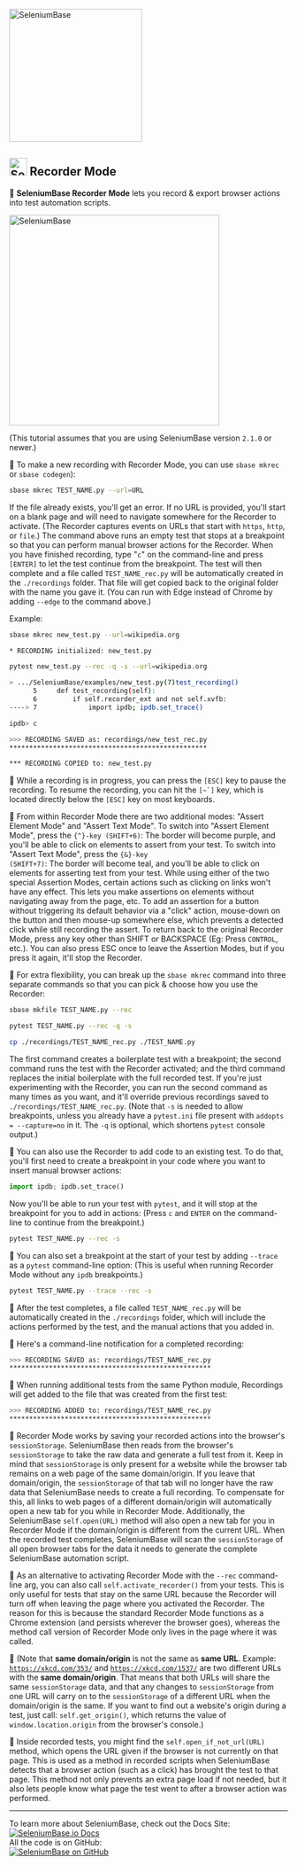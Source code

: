 [<img src="https://seleniumbase.io/cdn/img/sb_logo_10t.png" title="SeleniumBase" width="240">](https://github.com/seleniumbase/SeleniumBase/)

<h2><img src="https://seleniumbase.io/img/logo6.png" title="SeleniumBase" width="32" /> Recorder Mode</h2>

🔴 <b>SeleniumBase Recorder Mode</b> lets you record & export browser actions into test automation scripts.<br>

<img src="https://seleniumbase.io/cdn/img/sb_recorder_notification.png" title="SeleniumBase" width="380">

(This tutorial assumes that you are using SeleniumBase version ``2.1.0`` or newer.)

🔴 To make a new recording with Recorder Mode, you can use ``sbase mkrec`` or ``sbase codegen``):

```bash
sbase mkrec TEST_NAME.py --url=URL
```

If the file already exists, you'll get an error. If no URL is provided, you'll start on a blank page and will need to navigate somewhere for the Recorder to activate. (The Recorder captures events on URLs that start with ``https``, ``http``, or ``file``.) The command above runs an empty test that stops at a breakpoint so that you can perform manual browser actions for the Recorder. When you have finished recording, type "``c``" on the command-line and press ``[ENTER]`` to let the test continue from the breakpoint. The test will then complete and a file called ``TEST_NAME_rec.py`` will be automatically created in the ``./recordings`` folder. That file will get copied back to the original folder with the name you gave it. (You can run with Edge instead of Chrome by adding ``--edge`` to the command above.)

Example:

```bash
sbase mkrec new_test.py --url=wikipedia.org

* RECORDING initialized: new_test.py

pytest new_test.py --rec -q -s --url=wikipedia.org

> .../SeleniumBase/examples/new_test.py(7)test_recording()
      5     def test_recording(self):
      6         if self.recorder_ext and not self.xvfb:
----> 7             import ipdb; ipdb.set_trace()

ipdb> c

>>> RECORDING SAVED as: recordings/new_test_rec.py
**************************************************

*** RECORDING COPIED to: new_test.py
```

🔴 While a recording is in progress, you can press the ``[ESC]`` key to pause the recording. To resume the recording, you can hit the ``[~`]`` key, which is located directly below the ``[ESC]`` key on most keyboards.

🔴 From within Recorder Mode there are two additional modes: "Assert Element Mode" and "Assert Text Mode". To switch into "Assert Element Mode", press the <code>{^}-key (SHIFT+6)</code>: The border will become purple, and you'll be able to click on elements to assert from your test. To switch into "Assert Text Mode", press the <code>{&}-key (SHIFT+7)</code>: The border will become teal, and you'll be able to click on elements for asserting text from your test. While using either of the two special Assertion Modes, certain actions such as clicking on links won't have any effect. This lets you make assertions on elements without navigating away from the page, etc. To add an assertion for a button without triggering its default behavior via a "click" action, mouse-down on the button and then mouse-up somewhere else, which prevents a detected click while still recording the assert. To return back to the original Recorder Mode, press any key other than SHIFT or BACKSPACE (Eg: Press ``CONTROL``, etc.). You can also press ESC once to leave the Assertion Modes, but if you press it again, it'll stop the Recorder.

🔴 For extra flexibility, you can break up the ``sbase mkrec`` command into three separate commands so that you can pick & choose how you use the Recorder:

```bash
sbase mkfile TEST_NAME.py --rec

pytest TEST_NAME.py --rec -q -s

cp ./recordings/TEST_NAME_rec.py ./TEST_NAME.py
```

The first command creates a boilerplate test with a breakpoint; the second command runs the test with the Recorder activated; and the third command replaces the initial boilerplate with the full recorded test. If you're just experimenting with the Recorder, you can run the second command as many times as you want, and it'll override previous recordings saved to ``./recordings/TEST_NAME_rec.py``. (Note that ``-s`` is needed to allow breakpoints, unless you already have a ``pytest.ini`` file present with ``addopts = --capture=no`` in it. The ``-q`` is optional, which shortens ``pytest`` console output.)

🔴 You can also use the Recorder to add code to an existing test. To do that, you'll first need to create a breakpoint in your code where you want to insert manual browser actions:

```python
import ipdb; ipdb.set_trace()
```

Now you'll be able to run your test with ``pytest``, and it will stop at the breakpoint for you to add in actions: (Press ``c`` and ``ENTER`` on the command-line to continue from the breakpoint.)

```bash
pytest TEST_NAME.py --rec -s
```

🔴 You can also set a breakpoint at the start of your test by adding ``--trace`` as a ``pytest`` command-line option: (This is useful when running Recorder Mode without any ``ipdb`` breakpoints.)

```bash
pytest TEST_NAME.py --trace --rec -s
```

🔴 After the test completes, a file called ``TEST_NAME_rec.py`` will be automatically created in the ``./recordings`` folder, which will include the actions performed by the test, and the manual actions that you added in.

🔴 Here's a command-line notification for a completed recording:

```bash
>>> RECORDING SAVED as: recordings/TEST_NAME_rec.py
***************************************************
```

🔴 When running additional tests from the same Python module, Recordings will get added to the file that was created from the first test:

```bash
>>> RECORDING ADDED to: recordings/TEST_NAME_rec.py
***************************************************
```

🔴 Recorder Mode works by saving your recorded actions into the browser's <code>sessionStorage</code>. SeleniumBase then reads from the browser's <code>sessionStorage</code> to take the raw data and generate a full test from it. Keep in mind that <code>sessionStorage</code> is only present for a website while the browser tab remains on a web page of the same domain/origin. If you leave that domain/origin, the <code>sessionStorage</code> of that tab will no longer have the raw data that SeleniumBase needs to create a full recording. To compensate for this, all links to web pages of a different domain/origin will automatically open a new tab for you while in Recorder Mode. Additionally, the SeleniumBase <code>self.open(URL)</code> method will also open a new tab for you in Recorder Mode if the domain/origin is different from the current URL. When the recorded test completes, SeleniumBase will scan the <code>sessionStorage</code> of all open browser tabs for the data it needs to generate the complete SeleniumBase automation script.

🔴 As an alternative to activating Recorder Mode with the <code>--rec</code> command-line arg, you can also call <code>self.activate_recorder()</code> from your tests. This is only useful for tests that stay on the same URL because the Recorder will turn off when leaving the page where you activated the Recorder. The reason for this is because the standard Recorder Mode functions as a Chrome extension (and persists wherever the browser goes), whereas the method call version of Recorder Mode only lives in the page where it was called.

🔴 (Note that <b>same domain/origin</b> is not the same as <b>same URL</b>. Example: <code>https://xkcd.com/353/</code> and <code>https://xkcd.com/1537/</code> are two different URLs with the <b>same domain/origin</b>. That means that both URLs will share the same <code>sessionStorage</code> data, and that any changes to <code>sessionStorage</code> from one URL will carry on to the <code>sessionStorage</code> of a different URL when the domain/origin is the same. If you want to find out a website's origin during a test, just call: <code>self.get_origin()</code>, which returns the value of <code>window.location.origin</code> from the browser's console.)

🔴 Inside recorded tests, you might find the <code>self.open_if_not_url(URL)</code> method, which opens the URL given if the browser is not currently on that page. This is used as a method in recorded scripts when SeleniumBase detects that a browser action (such as a click) has brought the test to that page. This method not only prevents an extra page load if not needed, but it also lets people know what page the test went to after a browser action was performed.

--------

<div>To learn more about SeleniumBase, check out the Docs Site:</div>
<a href="https://seleniumbase.io">
<img src="https://img.shields.io/badge/docs-%20%20SeleniumBase.io-11BBDD.svg" alt="SeleniumBase.io Docs" /></a>

<div>All the code is on GitHub:</div>
<a href="https://github.com/seleniumbase/SeleniumBase">
<img src="https://img.shields.io/badge/✅%20💛%20View%20Code-on%20GitHub%20🌎%20🚀-02A79E.svg" alt="SeleniumBase on GitHub" /></a>
